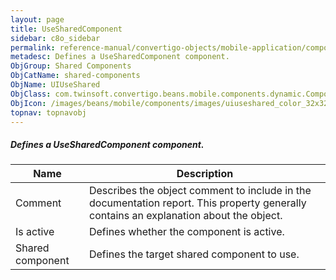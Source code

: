```yaml
---
layout: page
title: UseSharedComponent
sidebar: c8o_sidebar
permalink: reference-manual/convertigo-objects/mobile-application/components/shared-components/usesharedcomponent/
metadesc: Defines a UseSharedComponent component.   
ObjGroup: Shared Components
ObjCatName: shared-components
ObjName: UIUseShared
ObjClass: com.twinsoft.convertigo.beans.mobile.components.dynamic.ComponentManager$3
ObjIcon: /images/beans/mobile/components/images/uiuseshared_color_32x32.png
topnav: topnavobj
---
```

##### Defines a UseSharedComponent component. 
 

Name | Description 
--- | ---
Comment | Describes the object comment to include in the documentation report.  This property generally contains an explanation about the object. 
Is active | Defines whether the component is active. 
Shared component | Defines the target shared component to use. 

